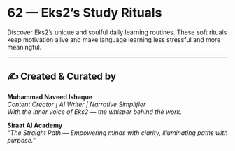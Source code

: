 # 62 — Eks2’s Study Rituals

Discover Eks2’s unique and soulful daily learning routines. These soft rituals keep motivation alive and make language learning less stressful and more meaningful.

---
✍️ Created & Curated by  
---

**Muhammad Naveed Ishaque**  
*Content Creator | AI Writer | Narrative Simplifier*  
*With the inner voice of Eks2 — the whisper behind the work.*  

**Siraat AI Academy**  
*“The Straight Path — Empowering minds with clarity, illuminating paths with purpose.”*
